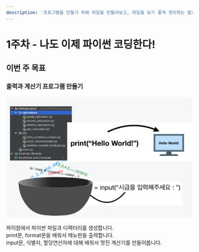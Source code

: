 ```yaml
---
description: '프로그램을 만들기 위해 파일을 만들어보고, 파일을 보기 좋게 정리하는 법과 간단한 계산기를 만들어봅니다.'
---
```


# 1주차 - 나도 이제 파이썬 코딩한다!

## 이번 주 목표 

### 출력과 계산기 프로그램 만들기 

![](../.gitbook/assets/image%20%28118%29.png)

파이참에서 파이썬 파일과 디렉터리를 생성합니다.  
print문, format문을 배워서 메뉴판을 출력합니다.  
input문, 식별자, 할당연산자에 대해 배워서 멋진 계산기를 만들어봅니다.

